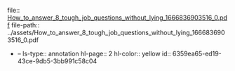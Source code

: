 file:: [How_to_answer_8_tough_job_questions_without_lying_1666836903516_0.pdf](../assets/How_to_answer_8_tough_job_questions_without_lying_1666836903516_0.pdf)
file-path:: ../assets/How_to_answer_8_tough_job_questions_without_lying_1666836903516_0.pdf

- –
  ls-type:: annotation
  hl-page:: 2
  hl-color:: yellow
  id:: 6359ea65-ed19-43ce-9db5-3bb991c58c04